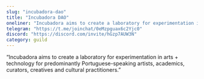 ```yaml
---
slug: "incubadora-dao"
title: "Incubadora DAO"
oneliner: "Incubadora aims to create a laboratory for experimentation in arts + technology for predominantly Portuguese-speaking artists, academics, curators, creatives and cultural practitioners."
telegram: "https://t.me/joinchat/0eMzpguax6c2Yjc0"
discord: "https://discord.com/invite/hGzp7AUW3N"
category: guild
---
```


“Incubadora aims to create a laboratory for experimentation in arts + technology for predominantly Portuguese-speaking artists, academics, curators, creatives and cultural practitioners.”

